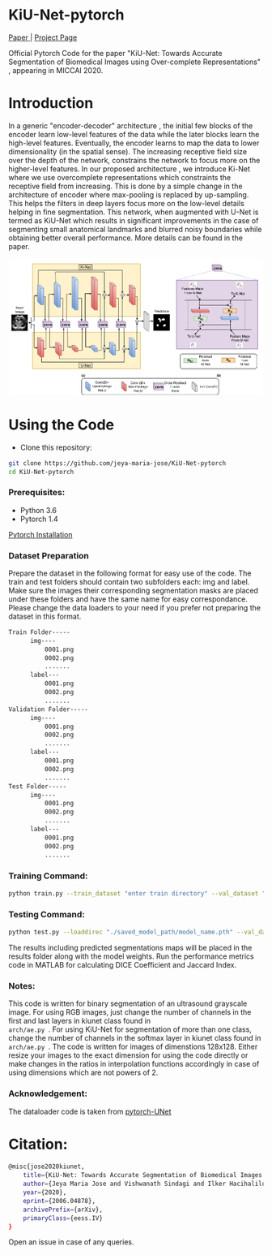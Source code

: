 # KiU-Net-pytorch

 <a href="https://arxiv.org/abs/2006.04878"> Paper </a> |  <a href="https://sites.google.com/view/kiunet/home"> Project Page </a>


Official Pytorch Code for the paper "KiU-Net: Towards Accurate Segmentation of Biomedical Images using Over-complete Representations" , appearing in MICCAI 2020.

# Introduction

In a generic "encoder-decoder" architecture , the initial few blocks of the encoder learn low-level features of the data while the later blocks learn the high-level features. Eventually, the encoder learns to map the data to lower dimensionality (in the spatial sense). The increasing receptive field size over the depth of the network, constrains the network to focus more on the higher-level features. In our proposed architecture , we introduce Ki-Net where we use overcomplete representations which constraints the receptive field from increasing. This is done by a simple change in the architecture of encoder where max-pooling is replaced by up-sampling. This helps the filters in deep layers focus more on the low-level details helping in fine segmentation.  This network, when augmented with U-Net is termed as KiU-Net which results in significant improvements in the case of segmenting small anatomical landmarks and blurred noisy boundaries while obtaining better overall performance. More details can be found in the paper.

<p align="center">
  <img src="img/arch.png" width="800"/>
</p>

# Using the Code

- Clone this repository:
```bash
git clone https://github.com/jeya-maria-jose/KiU-Net-pytorch
cd KiU-Net-pytorch
```

### Prerequisites:

- Python 3.6
- Pytorch 1.4

<a href="https://pytorch.org/ "> Pytorch Installation </a>  

### Dataset Preparation

Prepare the dataset in the following format for easy use of the code. The train and test folders should contain two subfolders each: img and label. Make sure the images their corresponding segmentation masks are placed under these folders and have the same name for easy correspondance. Please change the data loaders to your need if you prefer not preparing the dataset in this format.


```bash
Train Folder-----
      img----
          0001.png
          0002.png
          .......
      label---
          0001.png
          0002.png
          .......
Validation Folder-----
      img----
          0001.png
          0002.png
          .......
      label---
          0001.png
          0002.png
          .......
Test Folder-----
      img----
          0001.png
          0002.png
          .......
      label---
          0001.png
          0002.png
          .......

```

### Training Command:

```bash 
python train.py --train_dataset "enter train directory" --val_dataset "enter validation directory" --direc 'path for results to be saved' --batch_size 1 --epoch 400 --save_freq 10 --modelname "kiunet" --learning_rate 0.0001
```

### Testing Command:

```bash 
python test.py --loaddirec "./saved_model_path/model_name.pth" --val_dataset "test dataset directory" --direc 'path for results to be saved' --batch_size 1 --modelname "kiunet"
```

The results including predicted segmentations maps will be placed in the results folder along with the model weights. Run the performance metrics code in MATLAB for calculating DICE Coefficient and Jaccard Index.

### Notes:

This code is written for binary segmentation of an ultrasound grayscale image. For using RGB images, just change the number of channels in the first and last layers in kiunet class found in <code> arch/ae.py </code>. For using KiU-Net for segmentation of more than one class, change the number of channels in the softmax layer in kiunet class found in <code> arch/ae.py </code>. The code is written for images of dimenstions 128x128. Either resize your images to the exact dimension for using the code directly or make changes in the ratios in interpolation functions accordingly in case of using dimensions which are not powers of 2. 

### Acknowledgement:

The dataloader code is taken from <a href="https://github.com/cosmic-cortex/pytorch-UNet"> pytorch-UNet </a>


# Citation:

```bash 
@misc{jose2020kiunet,
    title={KiU-Net: Towards Accurate Segmentation of Biomedical Images using Over-complete Representations},
    author={Jeya Maria Jose and Vishwanath Sindagi and Ilker Hacihaliloglu and Vishal M. Patel},
    year={2020},
    eprint={2006.04878},
    archivePrefix={arXiv},
    primaryClass={eess.IV}
}
```

Open an issue in case of any queries.